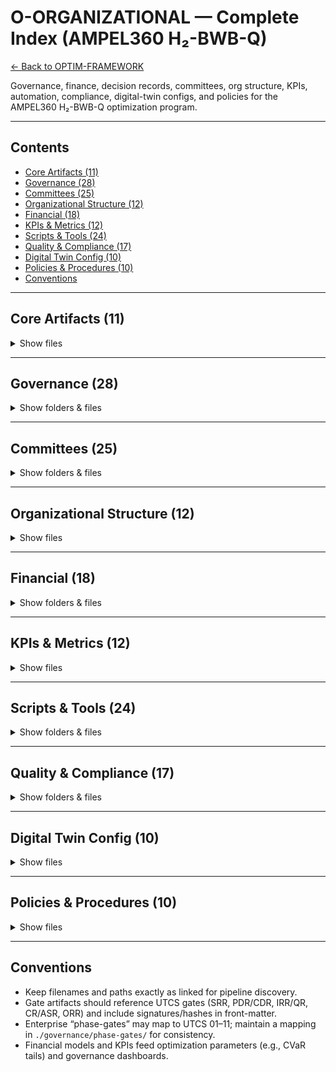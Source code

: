 # O-ORGANIZATIONAL — Complete Index (AMPEL360 H₂-BWB-Q)

[← Back to OPTIM-FRAMEWORK](../)

Governance, finance, decision records, committees, org structure, KPIs, automation, compliance, digital-twin configs, and policies for the AMPEL360 H₂-BWB-Q optimization program.

---

## Contents
- [Core Artifacts (11)](#core-artifacts-11)
- [Governance (28)](#governance-28)
- [Committees (25)](#committees-25)
- [Organizational Structure (12)](#organizational-structure-12)
- [Financial (18)](#financial-18)
- [KPIs & Metrics (12)](#kpis--metrics-12)
- [Scripts & Tools (24)](#scripts--tools-24)
- [Quality & Compliance (17)](#quality--compliance-17)
- [Digital Twin Config (10)](#digital-twin-config-10)
- [Policies & Procedures (10)](#policies--procedures-10)
- [Conventions](#conventions)

---

## Core Artifacts (11)

<details><summary>Show files</summary>

```text
./artifacts/
````

* [`./artifacts/ACTA-UTCS-MI-v5.0.md`](./artifacts/ACTA-UTCS-MI-v5.0.md)
* [`./artifacts/decision-log.yaml`](./artifacts/decision-log.yaml)
* [`./artifacts/risk-register.xlsx`](./artifacts/risk-register.xlsx)
* [`./artifacts/lessons-learned.yaml`](./artifacts/lessons-learned.yaml)
* [`./artifacts/action-tracker.xlsx`](./artifacts/action-tracker.xlsx)
* [`./artifacts/escalation-log.yaml`](./artifacts/escalation-log.yaml)
* [`./artifacts/issue-log.xlsx`](./artifacts/issue-log.xlsx)
* [`./artifacts/change-log.yaml`](./artifacts/change-log.yaml)
* [`./artifacts/approval-matrix.xlsx`](./artifacts/approval-matrix.xlsx)
* [`./artifacts/baseline-register.yaml`](./artifacts/baseline-register.yaml)
* [`./artifacts/configuration-index.yaml`](./artifacts/configuration-index.yaml)

</details>

---

## Governance (28)

<details><summary>Show folders & files</summary>

```text
./governance/charter/
```

* [`AMPEL360-CHARTER-v1.0.md`](./governance/charter/AMPEL360-CHARTER-v1.0.md)
* [`accountability-matrix.yaml`](./governance/charter/accountability-matrix.yaml)
* [`raci-matrix.xlsx`](./governance/charter/raci-matrix.xlsx)
* [`stakeholder-register.yaml`](./governance/charter/stakeholder-register.yaml)
* [`delegation-authority.yaml`](./governance/charter/delegation-authority.yaml)

```text
./governance/change-control/
```

* [`ccb-charter.md`](./governance/change-control/ccb-charter.md)
* [`change-request-form.docx`](./governance/change-control/change-request-form.docx)
* [`change-impact-template.xlsx`](./governance/change-control/change-impact-template.xlsx)
* [`change-approval-workflow.yaml`](./governance/change-control/change-approval-workflow.yaml)

```text
./governance/audit/
```

* [`audit-schedule-2025.yaml`](./governance/audit/audit-schedule-2025.yaml)
* [`audit-checklist-master.xlsx`](./governance/audit/audit-checklist-master.xlsx)
* [`finding-tracker.yaml`](./governance/audit/finding-tracker.yaml)
* [`corrective-action-log.xlsx`](./governance/audit/corrective-action-log.xlsx)

```text
./governance/meetings/
```

* [`meeting-calendar.yaml`](./governance/meetings/meeting-calendar.yaml)
* [`minutes-template.md`](./governance/meetings/minutes-template.md)
* [`action-item-tracker.xlsx`](./governance/meetings/action-item-tracker.xlsx)
* [`attendance-matrix.xlsx`](./governance/meetings/attendance-matrix.xlsx)

```text
./governance/phase-gates/
```

* [`gate-criteria-01-requirements.yaml`](./governance/phase-gates/gate-criteria-01-requirements.yaml)
* [`gate-criteria-02-design.yaml`](./governance/phase-gates/gate-criteria-02-design.yaml)
* [`gate-criteria-03-implementation.yaml`](./governance/phase-gates/gate-criteria-03-implementation.yaml)
* [`gate-criteria-04-verification.yaml`](./governance/phase-gates/gate-criteria-04-verification.yaml)
* [`gate-criteria-05-validation.yaml`](./governance/phase-gates/gate-criteria-05-validation.yaml)
* [`gate-criteria-06-certification.yaml`](./governance/phase-gates/gate-criteria-06-certification.yaml)
* [`gate-approval-template.docx`](./governance/phase-gates/gate-approval-template.docx)

</details>

---

## Committees (25)

<details><summary>Show folders & files</summary>

```text
./committees/ARB/
```

* [`charter.md`](./committees/ARB/charter.md)
* [`members.yaml`](./committees/ARB/members.yaml)
* [`schedule-2025.yaml`](./committees/ARB/schedule-2025.yaml)
* [`decision-log.yaml`](./committees/ARB/decision-log.yaml)
* [`review-checklist.xlsx`](./committees/ARB/review-checklist.xlsx)

```text
./committees/SRB/
```

* [`charter.md`](./committees/SRB/charter.md)
* [`members.yaml`](./committees/SRB/members.yaml)
* [`hazard-log.xlsx`](./committees/SRB/hazard-log.xlsx)
* [`safety-criteria.yaml`](./committees/SRB/safety-criteria.yaml)
* [`incident-tracker.xlsx`](./committees/SRB/incident-tracker.xlsx)

```text
./committees/CWG/
```

* [`charter.md`](./committees/CWG/charter.md)
* [`members.yaml`](./committees/CWG/members.yaml)
* [`ci-registry.yaml`](./committees/CWG/ci-registry.yaml)
* [`baseline-control.xlsx`](./committees/CWG/baseline-control.xlsx)
* [`change-tracker.yaml`](./committees/CWG/change-tracker.yaml)

```text
./committees/HCC/
```

* [`charter.md`](./committees/HCC/charter.md)
* [`members.yaml`](./committees/HCC/members.yaml)
* [`h2-infrastructure-plan.md`](./committees/HCC/h2-infrastructure-plan.md)
* [`partner-agreements.yaml`](./committees/HCC/partner-agreements.yaml)
* [`regulatory-compliance.xlsx`](./committees/HCC/regulatory-compliance.xlsx)

```text
./committees/DSC/
```

* [`charter.md`](./committees/DSC/charter.md)
* [`members.yaml`](./committees/DSC/members.yaml)
* [`security-protocols.md`](./committees/DSC/security-protocols.md)
* [`itar-register.xlsx`](./committees/DSC/itar-register.xlsx)
* [`classification-guide.pdf`](./committees/DSC/classification-guide.pdf)

</details>

---

## Organizational Structure (12)

<details><summary>Show files</summary>

* [`./organizational-structure/program-board.yaml`](./organizational-structure/program-board.yaml)
* [`./organizational-structure/chief-architect-dt.yaml`](./organizational-structure/chief-architect-dt.yaml)
* [`./organizational-structure/cse-office.yaml`](./organizational-structure/cse-office.yaml)
* [`./organizational-structure/cert-lead.yaml`](./organizational-structure/cert-lead.yaml)
* [`./organizational-structure/h2-infrastructure-lead.yaml`](./organizational-structure/h2-infrastructure-lead.yaml)
* [`./organizational-structure/safety-of-ai-officer.yaml`](./organizational-structure/safety-of-ai-officer.yaml)
* [`./organizational-structure/defense-liaison.yaml`](./organizational-structure/defense-liaison.yaml)
* [`./organizational-structure/space-ops-lead.yaml`](./organizational-structure/space-ops-lead.yaml)
* [`./organizational-structure/supply-chain-lead.yaml`](./organizational-structure/supply-chain-lead.yaml)
* [`./organizational-structure/org-chart.vsdx`](./organizational-structure/org-chart.vsdx)
* [`./organizational-structure/reporting-structure.yaml`](./organizational-structure/reporting-structure.yaml)
* [`./organizational-structure/escalation-paths.md`](./organizational-structure/escalation-paths.md)

</details>

---

## Financial (18)

<details><summary>Show folders & files</summary>

```text
./financial-control/
```

* [`budget-master-2025.xlsx`](./financial-control/budget-master-2025.xlsx)
* [`cost-tracking.yaml`](./financial-control/cost-tracking.yaml)
* [`funding-sources.yaml`](./financial-control/funding-sources.yaml)
* [`invoice-register.xlsx`](./financial-control/invoice-register.xlsx)
* [`purchase-order-log.xlsx`](./financial-control/purchase-order-log.xlsx)
* [`expense-tracker.xlsx`](./financial-control/expense-tracker.xlsx)
* [`budget-variance-report.xlsx`](./financial-control/budget-variance-report.xlsx)
* [`cash-flow-forecast.xlsx`](./financial-control/cash-flow-forecast.xlsx)

```text
./financial-strategy/
```

* [`business-case-v2.0.md`](./financial-strategy/business-case-v2.0.md)
* [`capex-planning.yaml`](./financial-strategy/capex-planning.yaml)
* [`opex-forecasting.yaml`](./financial-strategy/opex-forecasting.yaml)
* [`revenue-projections.xlsx`](./financial-strategy/revenue-projections.xlsx)
* [`roi-analysis.xlsx`](./financial-strategy/roi-analysis.xlsx)
* [`npv-calculator.xlsx`](./financial-strategy/npv-calculator.xlsx)
* [`sensitivity-analysis.xlsx`](./financial-strategy/sensitivity-analysis.xlsx)
* [`market-assessment.md`](./financial-strategy/market-assessment.md)
* [`pricing-strategy.xlsx`](./financial-strategy/pricing-strategy.xlsx)
* [`investment-milestones.yaml`](./financial-strategy/investment-milestones.yaml)

</details>

---

## KPIs & Metrics (12)

<details><summary>Show files</summary>

* [`./kpis/kpi-dashboard-master.xlsx`](./kpis/kpi-dashboard-master.xlsx)
* [`./kpis/trl-burndown.yaml`](./kpis/trl-burndown.yaml)
* [`./kpis/cert-readiness-index.yaml`](./kpis/cert-readiness-index.yaml)
* [`./kpis/corridor-readiness.yaml`](./kpis/corridor-readiness.yaml)
* [`./kpis/cvar-tail-cost.yaml`](./kpis/cvar-tail-cost.yaml)
* [`./kpis/defect-escape-rate.yaml`](./kpis/defect-escape-rate.yaml)
* [`./kpis/feasible-set-size.yaml`](./kpis/feasible-set-size.yaml)
* [`./kpis/schedule-performance.yaml`](./kpis/schedule-performance.yaml)
* [`./kpis/cost-performance.yaml`](./kpis/cost-performance.yaml)
* [`./kpis/quality-metrics.yaml`](./kpis/quality-metrics.yaml)
* [`./kpis/risk-exposure.yaml`](./kpis/risk-exposure.yaml)
* [`./kpis/organizational-health.yaml`](./kpis/organizational-health.yaml)

</details>

---

## Scripts & Tools (24)

<details><summary>Show folders & files</summary>

```text
./OPTIM-FRAMEWORK/I-.INTELLIGENT/scripts/automation/
```

* [`daily-sync.py`](./OPTIM-FRAMEWORK/I-.INTELLIGENT/scripts/automation/daily-sync.py)
* [`weekly-rollup.py`](./OPTIM-FRAMEWORK/I-.INTELLIGENT/scripts/automation/weekly-rollup.py)
* [`monthly-report.py`](./OPTIM-FRAMEWORK/I-.INTELLIGENT/scripts/automation/monthly-report.py)
* [`kpi-collector.py`](./OPTIM-FRAMEWORK/I-.INTELLIGENT/scripts/automation/kpi-collector.py)
* [`risk-updater.py`](./OPTIM-FRAMEWORK/I-.INTELLIGENT/scripts/automation/risk-updater.py)
* [`action-notifier.py`](./OPTIM-FRAMEWORK/I-.INTELLIGENT/scripts/automation/action-notifier.py)
* [`compliance-checker.py`](./OPTIM-FRAMEWORK/I-.INTELLIGENT/scripts/automation/compliance-checker.py)
* [`schedule-analyzer.py`](./OPTIM-FRAMEWORK/I-.INTELLIGENT/scripts/automation/schedule-analyzer.py)

```text
./tools/calculators/
```

* [`evm-calculator.py`](./tools/calculators/evm-calculator.py)
* [`burn-rate-analyzer.py`](./tools/calculators/burn-rate-analyzer.py)
* [`resource-optimizer.py`](./tools/calculators/resource-optimizer.py)
* [`risk-scorer.py`](./tools/calculators/risk-scorer.py)
* [`decision-timer.py`](./tools/calculators/decision-timer.py)

```text
./tools/generators/
```

* [`report-generator.py`](./tools/generators/report-generator.py)
* [`dashboard-builder.py`](./tools/generators/dashboard-builder.py)
* [`gantt-creator.py`](./tools/generators/gantt-creator.py)
* [`org-chart-generator.py`](./tools/generators/org-chart-generator.py)
* [`raci-builder.py`](./tools/generators/raci-builder.py)

```text
./tools/validators/
```

* [`requirement-validator.py`](./tools/validators/requirement-validator.py)
* [`document-checker.py`](./tools/validators/document-checker.py)
* [`compliance-validator.py`](./tools/validators/compliance-validator.py)
* [`budget-validator.py`](./tools/validators/budget-validator.py)
* [`schedule-validator.py`](./tools/validators/schedule-validator.py)
* [`configuration-validator.py`](./tools/validators/configuration-validator.py)

</details>

---

## Quality & Compliance (17)

<details><summary>Show folders & files</summary>

```text
./quality-management/
```

* [`qms-manual.md`](./quality-management/qms-manual.md)
* [`quality-plan.md`](./quality-management/quality-plan.md)
* [`inspection-procedures.md`](./quality-management/inspection-procedures.md)
* [`ncr-log.xlsx`](./quality-management/ncr-log.xlsx)
* [`car-tracker.xlsx`](./quality-management/car-tracker.xlsx)
* [`par-tracker.xlsx`](./quality-management/par-tracker.xlsx)
* [`supplier-quality-manual.md`](./quality-management/supplier-quality-manual.md)

```text
./compliance/
```

* [`compliance-matrix.xlsx`](./compliance/compliance-matrix.xlsx)
* [`regulatory-register.yaml`](./compliance/regulatory-register.yaml)
* [`certification-tracker.xlsx`](./compliance/certification-tracker.xlsx)
* [`audit-findings.xlsx`](./compliance/audit-findings.xlsx)
* [`evidence-log.yaml`](./compliance/evidence-log.yaml)
* [`training-compliance.xlsx`](./compliance/training-compliance.xlsx)
* [`document-control-log.xlsx`](./compliance/document-control-log.xlsx)
* [`records-retention.yaml`](./compliance/records-retention.yaml)
* [`export-control-log.xlsx`](./compliance/export-control-log.xlsx)
* [`data-classification.yaml`](./compliance/data-classification.yaml)

</details>

---

## Digital Twin Config (10)

<details><summary>Show files</summary>

* [`./digital-twin/org-model-config.yaml`](./digital-twin/org-model-config.yaml)
* [`./digital-twin/decision-flow-model.py`](./digital-twin/decision-flow-model.py)
* [`./digital-twin/resource-capacity-model.py`](./digital-twin/resource-capacity-model.py)
* [`./digital-twin/risk-propagation-engine.py`](./digital-twin/risk-propagation-engine.py)
* [`./digital-twin/compliance-monitor.py`](./digital-twin/compliance-monitor.py)
* [`./digital-twin/data-connectors.yaml`](./digital-twin/data-connectors.yaml)
* [`./digital-twin/simulation-params.yaml`](./digital-twin/simulation-params.yaml)
* [`./digital-twin/ml-models-config.yaml`](./digital-twin/ml-models-config.yaml)
* [`./digital-twin/dashboard-config.yaml`](./digital-twin/dashboard-config.yaml)
* [`./digital-twin/api-endpoints.yaml`](./digital-twin/api-endpoints.yaml)

</details>

---

## Policies & Procedures (10)

<details><summary>Show files</summary>

* [`./policies/governance-policy.md`](./policies/governance-policy.md)
* [`./policies/financial-policy.md`](./policies/financial-policy.md)
* [`./policies/quality-policy.md`](./policies/quality-policy.md)
* [`./policies/safety-policy.md`](./policies/safety-policy.md)
* [`./policies/security-policy.md`](./policies/security-policy.md)
* [`./policies/ethics-code.md`](./policies/ethics-code.md)
* [`./policies/procurement-policy.md`](./policies/procurement-policy.md)
* [`./policies/hr-policy.md`](./policies/hr-policy.md)
* [`./policies/it-policy.md`](./policies/it-policy.md)
* [`./policies/Service-Life-Policy-BWB-H2.md`](./policies/Service-Life-Policy-BWB-H2.md)

</details>

---

## Conventions

* Keep filenames and paths exactly as linked for pipeline discovery.
* Gate artifacts should reference UTCS gates (SRR, PDR/CDR, IRR/QR, CR/ASR, ORR) and include signatures/hashes in front-matter.
* Enterprise “phase-gates” may map to UTCS 01–11; maintain a mapping in `./governance/phase-gates/` for consistency.
* Financial models and KPIs feed optimization parameters (e.g., CVaR tails) and governance dashboards.

```

